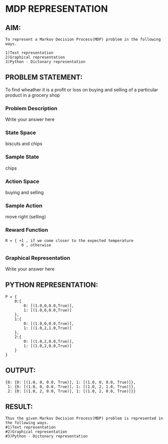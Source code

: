 # MDP REPRESENTATION

## AIM:
```
To represent a Markov Decision Process(MDP) problem in the following ways.

1)Text representation
2)Graphical representation
3)Python - Dictonary representation
```
## PROBLEM STATEMENT:
To find wheather it is a profit or loss on buying and selling of a particular product in a grocery shop
### Problem Description
Write your answer here

### State Space
biscuts and chips

### Sample State
chips

### Action Space
buying and selling

### Sample Action
move right (selling)
### Reward Function
```
R = { +1 , if we come closer to the expected temperature
       0 , otherwise
```
### Graphical Representation
Write your answer here

## PYTHON REPRESENTATION:
```
P = {
    0:{
        0: [(1.0,0,0.0,True)],
        1: [(1.0,0,0.0,True)]
    },
    1:{
        0: [(1.0,0,0.0,True)],
        1: [(1.0,2,1.0,True)]
    },
    2:{
        0: [(1.0,2,0.0,True)],
        1: [(1.0,2,0.0,True)]
    }
}
```

## OUTPUT:
```
{0: {0: [(1.0, 0, 0.0, True)], 1: [(1.0, 0, 0.0, True)]},
 1: {0: [(1.0, 0, 0.0, True)], 1: [(1.0, 2, 1.0, True)]},
 2: {0: [(1.0, 2, 0.0, True)], 1: [(1.0, 2, 0.0, True)]}}
```
## RESULT:
```
Thus the given Markov Decision Process(MDP) problem is represented in the following ways.
#1)Text representation
#2)Graphical representation
#3)Python - Dictonary representation
```

